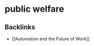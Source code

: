 # public welfare



<a id="orga455372"></a>

## Backlinks

-   [[Automation and the Future of Work]]
